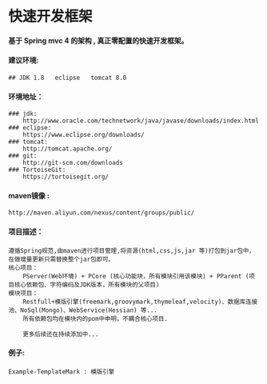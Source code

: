 # 快速开发框架
#### 基于 Spring mvc 4 的架构 , 真正零配置的快速开发框架。

#### 建议环境: 
    ## JDK 1.8   eclipse   tomcat 8.0 

#### 环境地址：
    ### jdk: 
        http://www.oracle.com/technetwork/java/javase/downloads/index.html
    ### eclipse:
        https://www.eclipse.org/downloads/
    ### tomcat:
        http://tomcat.apache.org/
    ### git:
        http://git-scm.com/downloads
    ### TortoiseGit:
        https://tortoisegit.org/
        
        
#### maven镜像 : 
    http://maven.aliyun.com/nexus/content/groups/public/

#### 项目描述：
    
    遵循Spring规范,由maven进行项目管理,将资源(html,css,js,jar 等)打包到jar包中，在做增量更新只需替换整个jar包即可。
    核心项目：
        PServer(Web环境) + PCore (核心功能块，所有模块引用该模块) + PParent (项目核心依赖包、字符编码及JDK版本，所有模块的父项目) 
    模块项目：
        Restfull+模版引擎(freemark,groovymark,thymeleaf,velocity)、数据库连接池、NoSql(Mongo)、WebService(Hessian) 等...      
        所有依赖包均在模块内的pom中申明，不耦合核心项目.
        
        更多后续还在持续添加中...

#### 例子:
    Example-TemplateMark : 模版引擎
    
    



